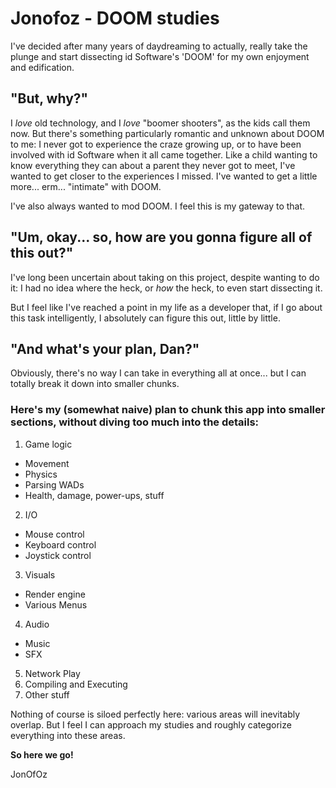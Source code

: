 # Jonofoz - DOOM studies

I've decided after many years of daydreaming to actually, really take the plunge
and start dissecting id Software's 'DOOM' for my own enjoyment and edification.

## "But, why?"
I _love_ old technology, and I _love_ "boomer shooters", as the kids call them now. But there's
something particularly romantic and unknown about DOOM to me: I never got to experience the craze
growing up, or to have been involved with id Software when it all came together. Like a child
wanting to know everything they can about a parent they never got to meet, I've wanted to get
closer to the experiences I missed. I've wanted to get a little more... erm... "intimate" with DOOM.

I've also always wanted to mod DOOM. I feel this is my gateway to that.

## "Um, okay... so, how are you gonna figure all of this out?"
I've long been uncertain about taking on this project, despite wanting
to do it: I had no idea where the heck, or _how_ the heck, to even start dissecting it.

But I feel like I've reached a point in my life as a developer that, if I go
about this task intelligently, I absolutely can figure this out, little by little.

## "And what's your plan, Dan?"
Obviously, there's no way I can take in everything all at once... but I can totally break it down
into smaller chunks.

### Here's my (somewhat naive) plan to chunk this app into smaller sections, without diving too much into the details:
1. Game logic
  - Movement
  - Physics
  - Parsing WADs
  - Health, damage, power-ups, stuff
2. I/O
  - Mouse control
  - Keyboard control
  - Joystick control
3. Visuals
  - Render engine
  - Various Menus
4. Audio
  - Music
  - SFX
5. Network Play
6. Compiling and Executing
7. Other stuff

Nothing of course is siloed perfectly here: various areas will inevitably overlap. But I feel I can approach my studies and roughly categorize everything into these areas.


**So here  we go!**

JonOfOz